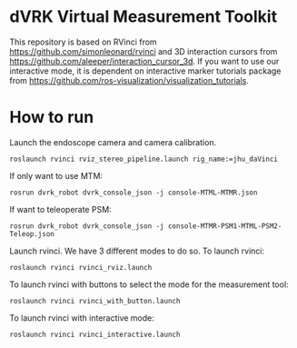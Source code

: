 # dVRK Virtual Measurement Toolkit
This repository is based on RVinci from https://github.com/simonleonard/rvinci and 3D interaction cursors from https://github.com/aleeper/interaction_cursor_3d.
If you want to use our interactive mode, it is dependent on interactive marker tutorials package from https://github.com/ros-visualization/visualization_tutorials.

# How to run 
Launch the endoscope camera and camera calibration.
```
roslaunch rvinci rviz_stereo_pipeline.launch rig_name:=jhu_daVinci
```
If only want to use MTM:
```
rosrun dvrk_robot dvrk_console_json -j console-MTML-MTMR.json
```
If want to teleoperate PSM:
```
rosrun dvrk_robot dvrk_console_json -j console-MTMR-PSM1-MTML-PSM2-Teleop.json
```
Launch rvinci. We have 3 different modes to do so.
To launch rvinci:
```
roslaunch rvinci rvinci_rviz.launch
```
To launch rvinci with buttons to select the mode for the measurement tool:
```
roslaunch rvinci rvinci_with_button.launch
```
To launch rvinci with interactive mode:
```
roslaunch rvinci rvinci_interactive.launch
```
